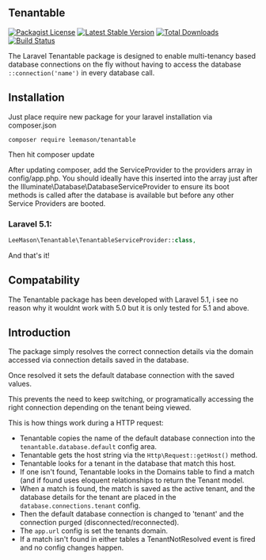 ## Tenantable
[![Packagist License](https://poser.pugx.org/leemason/tenantable/license.png)](http://choosealicense.com/licenses/mit/)
[![Latest Stable Version](https://poser.pugx.org/leemason/tenantable/version.png)](https://packagist.org/packages/leemason/tenantable)
[![Total Downloads](https://poser.pugx.org/leemason/tenantable/d/total.png)](https://packagist.org/packages/leemason/tenantable)
[![Build Status](https://travis-ci.org/leemason/tenantable.svg?branch=master)](https://travis-ci.org/leemason/tenantable)

The Laravel Tenantable package is designed to enable multi-tenancy based database connections on the fly without having to access the database ```::connection('name')``` in every database call.

## Installation

Just place require new package for your laravel installation via composer.json

```
composer require leemason/tenantable
```

Then hit composer update

After updating composer, add the ServiceProvider to the providers array in config/app.php.
You should ideally have this inserted into the array just after the Illuminate\Database\DatabaseServiceProvider to ensure its boot methods is called after the database is available but before any other Service Providers are booted.

### Laravel 5.1:

```php
LeeMason\Tenantable\TenantableServiceProvider::class,
```

And that's it!

## Compatability

The Tenantable package has been developed with Laravel 5.1, i see no reason why it wouldnt work with 5.0 but it is only tested for 5.1 and above.

## Introduction

The package simply resolves the correct connection details via the domain accessed via connection details saved in the database.

Once resolved it sets the default database connection with the saved values.

This prevents the need to keep switching, or programatically accessing the right connection depending on the tenant being viewed.

This is how things work during a HTTP request:

- Tenantable copies the name of the default database connection into the ```tenantable.database.default``` config area.
- Tenantable gets the host string via the ```Http\Request::getHost()``` method.
- Tenantable looks for a tenant in the database that match this host.
- If one isn't found, Tenantable looks in the Domains table to find a match (and if found uses eloquent relationships to return the Tenant model.
- When a match is found, the match is saved as the active tenant, and the database details for the tenant are placed in the ```database.connections.tenant``` config.
- Then the default database connection is changed to 'tenant' and the connection purged (disconnected/reconnected).
- The ```app.url``` config is set the tenants domain.
- If a match isn't found in either tables a TenantNotResolved event is fired and no config changes happen.
